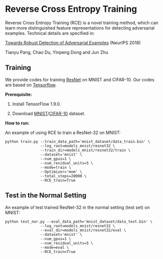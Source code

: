 # Reverse Cross Entropy Training
Reverse Cross Entropy Training (RCE) is a novel training method, which can learn more distinguished feature representations for detecting adversarial examples.
Technical details are specified in:

[Towards Robust Detection of Adversarial Examples](http://papers.nips.cc/paper/7709-towards-robust-detection-of-adversarial-examples.pdf) (NeurIPS 2018)

Tianyu Pang, Chao Du, Yinpeng Dong and Jun Zhu

## Training
We provide codes for training [ResNet](https://github.com/tensorflow/models/tree/master/research/resnet) on MNIST and CIFAR-10. Our codes are based on [Tensorflow](https://github.com/tensorflow). 

<b>Prerequisite:</b>
1. Install TensorFlow 1.9.0.

2. Download [MNIST](http://ml.cs.tsinghua.edu.cn/~tianyu/mnist_dataset.zip)/[CIFAR-10](https://www.cs.toronto.edu/~kriz/cifar-10-binary.tar.gz) dataset.

<b>How to run:</b>

An example of using RCE to train a ResNet-32 on MNIST:

```shell
python train.py --train_data_path='mnist_dataset/data_train.bin' \
                --log_root=models_mnist/resnet32 \
                --train_dir=models_mnist/resnet32/train \
                --dataset='mnist' \
                --num_gpus=1 \
                --num_residual_units=5 \
                --mode=train \
                --Optimizer='mom' \
                --total_steps=20000 \
                --RCE_train=True
```

## Test in the Normal Setting

An example of test trained ResNet-32 in the normal setting (test set) on MNIST:

```shell
python test_nor.py --eval_data_path='mnist_dataset/data_test.bin' \
                --log_root=models_mnist/resnet32 \
                --eval_dir=models_mnist/resnet32/eval \
                --dataset='mnist' \
                --num_gpus=1 \
                --num_residual_units=5 \
                --mode=eval \
                --RCE_train=True
```
